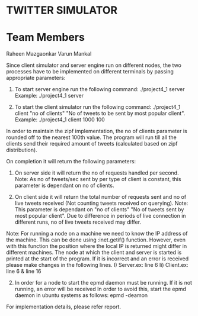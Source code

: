  TWITTER SIMULATOR 
 =================
 Team Members
 =================
 Raheen Mazgaonkar
 Varun Mankal

Since client simulator and server engine run on different nodes, the two processes have to be implemented on different terminals by passing appropriate parameters:

1) To start server engine run the following command:
./project4_1 server 
Example: ./project4_1 server

2) To start the client simulator run the following command:
./project4_1 client "no of clients" "No of tweets to be sent by most popular client".
Example: ./project4_1 client 1000 100

In order to maintain the zipf implementation, the no of clients parameter is rounded off to the nearest 100th value.
The program will run till all the clients send their required amount of tweets (calculated based on zipf distribution).

On completion it will return the following parameters:

1) On server side it will return the no of requests handled per second. 
Note: As no of tweets/sec sent by per type of client is constant, this parameter is dependant on no of clients.


2) On client side it will return the total number of requests sent and no of live tweets received (Not counting tweets received on querying). 
Note: This parameter is dependant on "no of clients" "No of tweets sent by most popular client". 
      Due to difference in periods of live connection in different runs, no of live tweets received may differ. 
       

Note: 
For running a node on a machine we need to know the IP address of the machine. This can be done using :inet.getif() function. 
However, even with this function the position where the local IP is returned might differ in different machines. 
The node at which the client and server is started is printed at the start of the program. If it is incorrect and an error is received please make changes in the following lines.
I) Server.ex: line 6 
Ii) Client.ex: line 6 & line 16

2) In order for a node to start the epmd daemon must be running. If it is not running, an error will be received
In order to avoid this, start the epmd daemon in ubuntu systems as follows:
epmd -deamon


For implementation details, please refer report.
